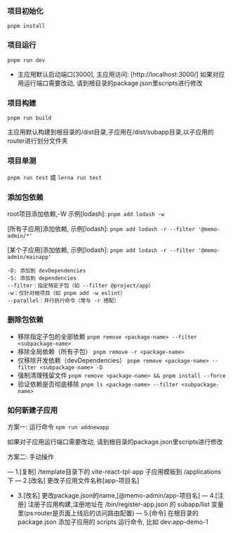 ### 项目初始化

`pnpm install`

### 项目运行

`pnpm run dev`

- 主应用默认启动端口[3000], 主应用访问: [http://localhost:3000/]
  如果对应用运行端口需要改动, 请到根目录的package.json里scripts进行修改

### 项目构建

`pnpm run build`

主应用默认构建到根目录的/dist目录,子应用在/dist/subapp目录,以子应用的router进行划分文件夹

### 项目单测

`pnpm run test` 或 `lerna run test`

### 添加包依赖

root项目添加依赖,-W 示例[lodash]:
`pnpm add lodash -w`

[所有子应用]添加依赖, 示例[lodash]:
`pnpm add lodash -r --filter '@memo-admin/*'`

[某个子应用]添加依赖, 示例[lodash]:
`pnpm add lodash -r --filter '@memo-admin/mainapp'`

```pnpm参数
-D: 添加到 devDependencies
-S: 添加到 dependencies
--filter：指定特定子包（如 --filter @project/app）
-w：仅针对根项目（如 pnpm add -w eslint）
--parallel：并行执行命令（常与 -r 搭配）
```

### 删除包依赖

- 移除指定子包的全部依赖
  `pnpm remove <package-name> --filter <subpackage-name>`
- 移除全局依赖（所有子包）
  `pnpm remove -r <package-name>`
- 仅移除开发依赖（devDependencies）
  `pnpm remove <package-name> --filter <subpackage-name> -D`
- 强制清理残留文件
  `pnpm remove <package-name> && pnpm install --force`
- 验证依赖是否彻底移除
  `pnpm ls <package-name> --filter <subpackage-name>`

### 如何新建子应用

方案一: 运行命令
`npm run addnewapp`

如果对子应用运行端口需要改动, 请到根目录的package.json里scripts进行修改

方案二: 手动操作

— 1.[复制] /template目录下的 vite-react-tpl-app 子应用模板到 /applications 下
— 2.[改名] 更改子应用文件名称[app-项目名]

- 3.[改名] 更改package.json的name,[@memo-admin/app-项目名]
  — 4.[注册] 注册子应用构建,注册地址在 /bin/register-app.json 的 subapp/list 变量里(ps:router是页面上线后的访问路由配置)
  — 5.[命令] 在根目录的package.json 添加子应用的 scripts 运行命令, 比如 dev:app-demo-1
